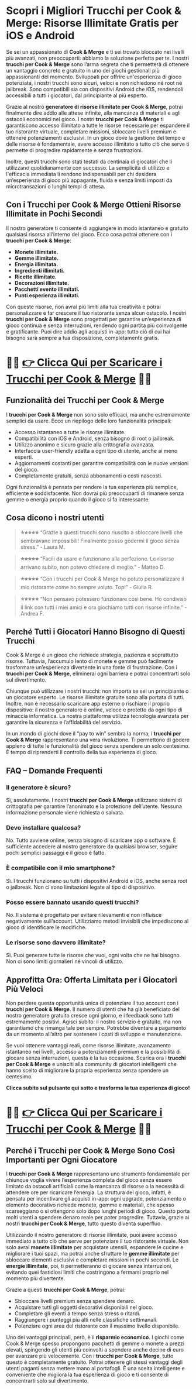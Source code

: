 <h1>Scopri i Migliori Trucchi per Cook & Merge: Risorse Illimitate Gratis per iOS e Android</h1>

<p>Se sei un appassionato di <strong>Cook & Merge</strong> e ti sei trovato bloccato nei livelli più avanzati, non preoccuparti: abbiamo la soluzione perfetta per te. I nostri <strong>trucchi per Cook & Merge</strong> sono l’arma segreta che ti permetterà di ottenere un vantaggio concreto e gratuito in uno dei giochi gestionali più appassionanti del momento. Sviluppati per offrire un'esperienza di gioco potenziata, i nostri trucchi sono sicuri, veloci e non richiedono né root né jailbreak. Sono compatibili sia con dispositivi Android che iOS, rendendoli accessibili a tutti i giocatori, dal principiante al più esperto.</p>

<p>Grazie al nostro <strong>generatore di risorse illimitate per Cook & Merge</strong>, potrai finalmente dire addio alle attese infinite, alla mancanza di materiali e agli ostacoli economici nel gioco. I nostri <strong>trucchi per Cook & Merge</strong> ti garantiscono accesso illimitato a tutte le risorse necessarie per espandere il tuo ristorante virtuale, completare missioni, sbloccare livelli premium e ottenere potenziamenti esclusivi. In un gioco dove la gestione del tempo e delle risorse è fondamentale, avere accesso illimitato a tutto ciò che serve ti permette di progredire rapidamente e senza frustrazioni.</p>

<p>Inoltre, questi trucchi sono stati testati da centinaia di giocatori che li utilizzano quotidianamente con successo. La semplicità di utilizzo e l'efficacia immediata li rendono indispensabili per chi desidera un’esperienza di gioco più appagante, fluida e senza limiti imposti da microtransazioni o lunghi tempi di attesa.</p>

<h2>Con i Trucchi per Cook & Merge Ottieni Risorse Illimitate in Pochi Secondi</h2>

<p>Il nostro generatore ti consente di aggiungere in modo istantaneo e gratuito qualsiasi risorsa all’interno del gioco. Ecco cosa potrai ottenere con i <strong>trucchi per Cook & Merge</strong>:</p>

<ul>
  <li><strong>Monete illimitate.</strong></li>
  <li><strong>Gemme illimitate.</strong></li>
  <li><strong>Energia illimitata.</strong></li>
  <li><strong>Ingredienti illimitati.</strong></li>
  <li><strong>Ricette illimitate.</strong></li>
  <li><strong>Decorazioni illimitate.</strong></li>
  <li><strong>Pacchetti evento illimitati.</strong></li>
  <li><strong>Punti esperienza illimitati.</strong></li>
</ul>

<p>Con queste risorse, non avrai più limiti alla tua creatività e potrai personalizzare e far crescere il tuo ristorante senza alcun ostacolo. I nostri <strong>trucchi per Cook & Merge</strong> sono progettati per garantire un’esperienza di gioco continua e senza interruzioni, rendendo ogni partita più coinvolgente e gratificante. Puoi dire addio agli acquisti in-app: tutto ciò di cui hai bisogno sarà sempre a tua disposizione, completamente gratis.</p>

# 🔴🔴 **[👉 Clicca Qui per Scaricare i Trucchi per Cook & Merge](https://tinyurl.com/VideoSpasso)** 🔴🔴

<h2>Funzionalità dei Trucchi per Cook & Merge</h2>

<p>I <strong>trucchi per Cook & Merge</strong> non sono solo efficaci, ma anche estremamente semplici da usare. Ecco un riepilogo delle loro funzionalità principali:</p>

<ul>
  <li>Accesso istantaneo a tutte le risorse illimitate.</li>
  <li>Compatibilità con iOS e Android, senza bisogno di root o jailbreak.</li>
  <li>Utilizzo anonimo e sicuro grazie alla crittografia avanzata.</li>
  <li>Interfaccia user-friendly adatta a ogni tipo di utente, anche ai meno esperti.</li>
  <li>Aggiornamenti costanti per garantire compatibilità con le nuove versioni del gioco.</li>
  <li>Completamente gratuiti, senza abbonamenti o costi nascosti.</li>
</ul>

<p>Ogni funzionalità è pensata per rendere la tua esperienza più semplice, efficiente e soddisfacente. Non dovrai più preoccuparti di rimanere senza gemme o energia proprio quando il gioco si fa interessante.</p>

<h2>Cosa dicono i nostri utenti</h2>

<blockquote>
  <p><strong>⭐️⭐️⭐️⭐️⭐️</strong> “Grazie a questi trucchi sono riuscito a sbloccare livelli che sembravano impossibili! Finalmente posso godermi il gioco senza stress.” - Laura M.</p>
</blockquote>
<blockquote>
  <p><strong>⭐️⭐️⭐️⭐️⭐️</strong> “Facili da usare e funzionano alla perfezione. Le risorse arrivano subito, non potevo chiedere di meglio.” - Matteo D.</p>
</blockquote>
<blockquote>
  <p><strong>⭐️⭐️⭐️⭐️⭐️</strong> “Con i trucchi per Cook & Merge ho potuto personalizzare il mio ristorante come ho sempre voluto. Top!” - Giulia R.</p>
</blockquote>
<blockquote>
  <p><strong>⭐️⭐️⭐️⭐️⭐️</strong> “Non pensavo potessero funzionare così bene. Ho condiviso il link con tutti i miei amici e ora giochiamo tutti con risorse infinite.” - Andrea F.</p>
</blockquote>

<h2>Perché Tutti i Giocatori Hanno Bisogno di Questi Trucchi</h2>

<p>Cook & Merge è un gioco che richiede strategia, pazienza e soprattutto risorse. Tuttavia, l’accumulo lento di monete e gemme può facilmente trasformare un’esperienza divertente in una fonte di frustrazione. Con i <strong>trucchi per Cook & Merge</strong>, eliminerai ogni barriera e potrai concentrarti solo sul divertimento.</p>

<p>Chiunque può utilizzare i nostri trucchi: non importa se sei un principiante o un giocatore esperto. Le risorse illimitate gratuite sono alla portata di tutti. Inoltre, non è necessario scaricare app esterne o rischiare il proprio dispositivo: il nostro generatore è online, veloce e protetto da ogni tipo di minaccia informatica. La nostra piattaforma utilizza tecnologia avanzata per garantire la sicurezza e l’affidabilità del servizio.</p>

<p>In un mondo di giochi dove il “pay to win” sembra la norma, i <strong>trucchi per Cook & Merge</strong> rappresentano una vera rivoluzione. Ti permettono di godere appieno di tutte le funzionalità del gioco senza spendere un solo centesimo. È tempo di riprenderti il controllo della tua esperienza di gioco.</p>

<h2>FAQ – Domande Frequenti</h2>

<h3>Il generatore è sicuro?</h3>
<p>Sì, assolutamente. I nostri <strong>trucchi per Cook & Merge</strong> utilizzano sistemi di crittografia per garantire l’anonimato e la protezione dell’utente. Nessuna informazione personale viene richiesta o salvata.</p>

<h3>Devo installare qualcosa?</h3>
<p>No. Tutto avviene online, senza bisogno di scaricare app o software. È sufficiente accedere al nostro generatore da qualsiasi browser, seguire pochi semplici passaggi e il gioco è fatto.</p>

<h3>È compatibile con il mio smartphone?</h3>
<p>Sì. I trucchi funzionano su tutti i dispositivi Android e iOS, anche senza root o jailbreak. Non ci sono limitazioni legate al tipo di dispositivo.</p>

<h3>Posso essere bannato usando questi trucchi?</h3>
<p>No. Il sistema è progettato per evitare rilevamenti e non influisce negativamente sull’account. Utilizziamo metodi invisibili che impediscono al gioco di identificare le modifiche.</p>

<h3>Le risorse sono davvero illimitate?</h3>
<p>Sì. Puoi generare tutte le risorse che vuoi, ogni volta che ne hai bisogno. Non ci sono limiti giornalieri né vincoli di utilizzo.</p>

<h2>Approfitta Ora: Offerta Limitata per i Giocatori Più Veloci</h2>

<p>Non perdere questa opportunità unica di potenziare il tuo account con i <strong>trucchi per Cook & Merge</strong>. Il numero di utenti che ha già beneficiato del nostro generatore gratuito cresce ogni giorno, e i feedback sono tutti estremamente positivi. Agisci subito: il nostro servizio è gratuito, ma non garantiamo che rimanga tale per sempre. Potrebbe diventare a pagamento da un momento all’altro per sostenere i costi di sviluppo e manutenzione.</p>

<p>Se vuoi ottenere vantaggi reali, come risorse illimitate, avanzamento istantaneo nei livelli, accesso a potenziamenti premium e la possibilità di giocare senza interruzioni, questa è la tua occasione. Scarica ora i <strong>trucchi per Cook & Merge</strong> e unisciti alla community di giocatori intelligenti che hanno scelto di migliorare la propria esperienza senza spendere un centesimo.</p>

<p><strong>Clicca subito sul pulsante qui sotto e trasforma la tua esperienza di gioco!</strong></p>

# 🔴🔴 **[👉 Clicca Qui per Scaricare i Trucchi per Cook & Merge](https://tinyurl.com/VideoSpasso)** 🔴🔴

<h2>Perché i Trucchi per Cook & Merge Sono Così Importanti per Ogni Giocatore</h2>

<p>I <strong>trucchi per Cook & Merge</strong> rappresentano uno strumento fondamentale per chiunque voglia vivere l’esperienza completa del gioco senza essere limitato da ostacoli artificiali come la mancanza di risorse o la necessità di attendere ore per ricaricare l’energia. La struttura del gioco, infatti, è pensata per incentivare gli acquisti in-app: ogni upgrade, potenziamento o elemento decorativo richiede monete, gemme e materiali, che spesso scarseggiano o si ottengono solo dopo lunghi periodi di gioco. Questo porta molti utenti a spendere denaro reale per poter progredire. Tuttavia, grazie ai nostri <strong>trucchi per Cook & Merge</strong>, tutto questo diventa superfluo.</p>

<p>Utilizzando il nostro generatore di risorse illimitate, puoi avere accesso immediato a tutto ciò che serve per potenziare il tuo ristorante virtuale. Non solo avrai <strong>monete illimitate</strong> per acquistare utensili, espandere le cucine e migliorare i tuoi spazi, ma potrai anche sfruttare le <strong>gemme illimitate</strong> per sbloccare elementi esclusivi e completare missioni in pochi secondi. Le <strong>energie illimitate</strong>, poi, ti permetteranno di giocare senza interruzioni, evitando quei fastidiosi limiti che costringono a fermarsi proprio nel momento più divertente.</p>

<p>Grazie a questi <strong>trucchi per Cook & Merge</strong>, potrai:</p>
<ul>
  <li>Sbloccare livelli premium senza spendere denaro.</li>
  <li>Acquistare tutti gli oggetti decorativi disponibili nel gioco.</li>
  <li>Completare gli eventi a tempo senza stress o ritardi.</li>
  <li>Raggiungere i punteggi più alti nelle classifiche settimanali.</li>
  <li>Potenziare ogni area del ristorante con il massimo livello disponibile.</li>
</ul>

<p>Uno dei vantaggi principali, però, è il <strong>risparmio economico</strong>. I giochi come Cook & Merge spesso propongono pacchetti di gemme o monete a prezzi elevati, spingendo gli utenti più coinvolti a spendere anche decine di euro per avanzare più velocemente. Con i <strong>trucchi per Cook & Merge</strong>, tutto questo è completamente gratuito. Potrai ottenere gli stessi vantaggi degli utenti paganti senza mettere mano al portafogli. È una scelta intelligente e conveniente che migliora la tua esperienza di gioco e ti consente di concentrarti solo sul divertimento.</p>
